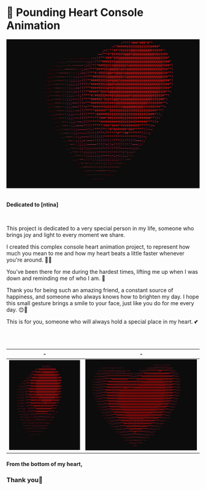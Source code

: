 # 💖 Pounding Heart Console Animation


<div align = "center">
  
<img src = "img/img1.jpg">

</div>

<br>

**Dedicated to [ntina]**

<br>

This project is dedicated to a very special person in my life, someone who brings joy and light to every moment we share.

I created this complex console heart animation project, to represent how much you mean to me and how my heart beats a little faster whenever you're around. 💓💫

You’ve been there for me during the hardest times, lifting me up when I was down and reminding me of who I  am. 🙏

Thank you for being such an amazing friend, a constant source of happiness, and someone who always knows how to brighten my day. I hope this small gesture brings a smile to your face, just like you do for me every day. 😊💖

This is for you, someone who will always hold a special place in my heart. 💕



<br><br>


|       -        |       -        |
| -------------- | -------------- |
| ![Alt Text 1](img/img3.jpg) | ![Alt Text 2](img/img2.jpg) |

#### From the bottom of my heart,  
### **Thank you**💖
